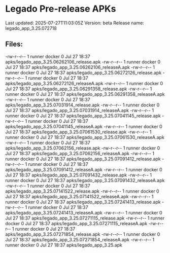 # Legado Pre-release APKs
Last updated: 2025-07-27T11:03:05Z
Version: beta
Release name: legado_app_3.25.072718
## Files:
-rw-r--r-- 1 runner docker 0 Jul 27 18:37 apks/legado_app_3.25.06262106_release.apk
-rw-r--r-- 1 runner docker 0 Jul 27 18:37 apks/legado_app_3.25.06262106_releaseA.apk
-rw-r--r-- 1 runner docker 0 Jul 27 18:37 apks/legado_app_3.25.06272126_release.apk
-rw-r--r-- 1 runner docker 0 Jul 27 18:37 apks/legado_app_3.25.06272126_releaseA.apk
-rw-r--r-- 1 runner docker 0 Jul 27 18:37 apks/legado_app_3.25.06291358_release.apk
-rw-r--r-- 1 runner docker 0 Jul 27 18:37 apks/legado_app_3.25.06291358_releaseA.apk
-rw-r--r-- 1 runner docker 0 Jul 27 18:37 apks/legado_app_3.25.07031914_release.apk
-rw-r--r-- 1 runner docker 0 Jul 27 18:37 apks/legado_app_3.25.07031914_releaseA.apk
-rw-r--r-- 1 runner docker 0 Jul 27 18:37 apks/legado_app_3.25.07041145_release.apk
-rw-r--r-- 1 runner docker 0 Jul 27 18:37 apks/legado_app_3.25.07041145_releaseA.apk
-rw-r--r-- 1 runner docker 0 Jul 27 18:37 apks/legado_app_3.25.07061530_release.apk
-rw-r--r-- 1 runner docker 0 Jul 27 18:37 apks/legado_app_3.25.07061530_releaseA.apk
-rw-r--r-- 1 runner docker 0 Jul 27 18:37 apks/legado_app_3.25.07062156_release.apk
-rw-r--r-- 1 runner docker 0 Jul 27 18:37 apks/legado_app_3.25.07062156_releaseA.apk
-rw-r--r-- 1 runner docker 0 Jul 27 18:37 apks/legado_app_3.25.07091412_release.apk
-rw-r--r-- 1 runner docker 0 Jul 27 18:37 apks/legado_app_3.25.07091412_releaseA.apk
-rw-r--r-- 1 runner docker 0 Jul 27 18:37 apks/legado_app_3.25.07091432_release.apk
-rw-r--r-- 1 runner docker 0 Jul 27 18:37 apks/legado_app_3.25.07091432_releaseA.apk
-rw-r--r-- 1 runner docker 0 Jul 27 18:37 apks/legado_app_3.25.07141522_release.apk
-rw-r--r-- 1 runner docker 0 Jul 27 18:37 apks/legado_app_3.25.07141522_releaseA.apk
-rw-r--r-- 1 runner docker 0 Jul 27 18:37 apks/legado_app_3.25.07241413_release.apk
-rw-r--r-- 1 runner docker 0 Jul 27 18:37 apks/legado_app_3.25.07241413_releaseA.apk
-rw-r--r-- 1 runner docker 0 Jul 27 18:37 apks/legado_app_3.25.07271115_release.apk
-rw-r--r-- 1 runner docker 0 Jul 27 18:37 apks/legado_app_3.25.07271115_releaseA.apk
-rw-r--r-- 1 runner docker 0 Jul 27 18:37 apks/legado_app_3.25.07271854_release.apk
-rw-r--r-- 1 runner docker 0 Jul 27 18:37 apks/legado_app_3.25.07271854_releaseA.apk
-rw-r--r-- 1 runner docker 0 Jul 27 18:37 apks/legado_app_3.25.apk
